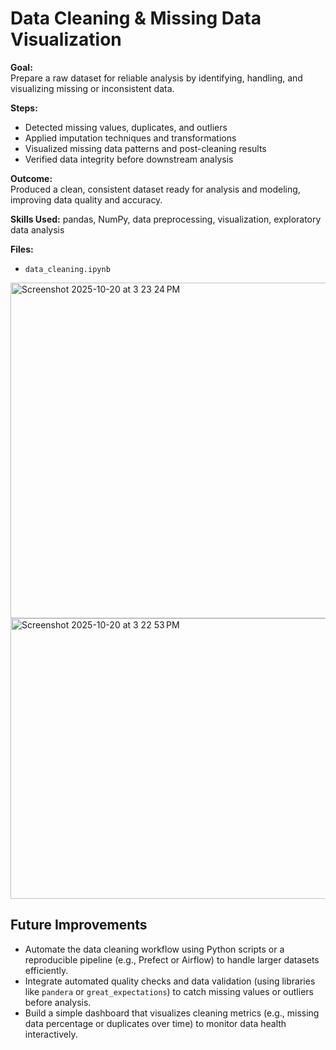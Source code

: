# Data Cleaning & Missing Data Visualization  

**Goal:**  
Prepare a raw dataset for reliable analysis by identifying, handling, and visualizing missing or inconsistent data.  

**Steps:**  
- Detected missing values, duplicates, and outliers  
- Applied imputation techniques and transformations  
- Visualized missing data patterns and post-cleaning results  
- Verified data integrity before downstream analysis  

**Outcome:**  
Produced a clean, consistent dataset ready for analysis and modeling, improving data quality and accuracy.  

**Skills Used:** pandas, NumPy, data preprocessing, visualization, exploratory data analysis  

**Files:**  
- `data_cleaning.ipynb`

<img width="885" height="537" alt="Screenshot 2025-10-20 at 3 23 24 PM" src="https://github.com/user-attachments/assets/b87eb231-1bc2-4c2b-8dbc-7eeadcf84452" />

<img width="888" height="449" alt="Screenshot 2025-10-20 at 3 22 53 PM" src="https://github.com/user-attachments/assets/9087b5e8-a1cd-4576-9499-18dc7deca454" />



##  Future Improvements

- Automate the data cleaning workflow using Python scripts or a reproducible pipeline (e.g., Prefect or Airflow) to handle larger datasets efficiently.  
- Integrate automated quality checks and data validation (using libraries like `pandera` or `great_expectations`) to catch missing values or outliers before analysis.  
- Build a simple dashboard that visualizes cleaning metrics (e.g., missing data percentage or duplicates over time) to monitor data health interactively.
